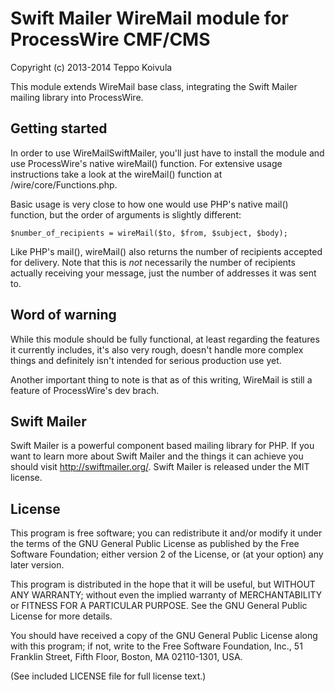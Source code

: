 Swift Mailer WireMail module for ProcessWire CMF/CMS
====================================================

Copyright (c) 2013-2014 Teppo Koivula

This module extends WireMail base class, integrating the Swift Mailer mailing
library into ProcessWire.

## Getting started

In order to use WireMailSwiftMailer, you'll just have to install the module and
use ProcessWire's native wireMail() function. For extensive usage instructions
take a look at the wireMail() function at /wire/core/Functions.php.

Basic usage is very close to how one would use PHP's native mail() function, but
the order of arguments is slightly different:

```
$number_of_recipients = wireMail($to, $from, $subject, $body);
```

Like PHP's mail(), wireMail() also returns the number of recipients accepted for
delivery. Note that this is *not* necessarily the number of recipients actually
receiving your message, just the number of addresses it was sent to.

## Word of warning

While this module should be fully functional, at least regarding the features it
currently includes, it's also very rough, doesn't handle more complex things and
definitely isn't intended for serious production use yet.

Another important thing to note is that as of this writing, WireMail is still a
feature of ProcessWire's dev brach.

## Swift Mailer

Swift Mailer is a powerful component based mailing library for PHP. If you want
to learn more about Swift Mailer and the things it can achieve you should visit
http://swiftmailer.org/. Swift Mailer is released under the MIT license.

## License

This program is free software; you can redistribute it and/or
modify it under the terms of the GNU General Public License
as published by the Free Software Foundation; either version 2
of the License, or (at your option) any later version.

This program is distributed in the hope that it will be useful,
but WITHOUT ANY WARRANTY; without even the implied warranty of
MERCHANTABILITY or FITNESS FOR A PARTICULAR PURPOSE.  See the
GNU General Public License for more details.

You should have received a copy of the GNU General Public License
along with this program; if not, write to the Free Software
Foundation, Inc., 51 Franklin Street, Fifth Floor, Boston, MA  02110-1301, USA.

(See included LICENSE file for full license text.)